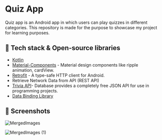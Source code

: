 # Quiz App

Quiz app is an Android app in which users can play quizzes in different categories. This repository is made for the purpose to showcase my project for learning purposes.

## :rocket: Tech stack & Open-source libraries

- [Kotlin](https://kotlinlang.org/) 
- [Material-Components](https://github.com/material-components/material-components-android) - Material design components like ripple animation, cardView.
- [Retrofit](https://github.com/square/retrofit) - A type-safe HTTP client for Android.
- Retrieve Network Data from API (REST API)
- [Trivia API](https://opentdb.com/api_config.php)-  Database provides a completely free JSON API for use in programming projects. 
- [Data Binding Library](https://developer.android.com/codelabs/android-databinding#0)

## :camera_flash: Screenshots

![MergedImages](https://user-images.githubusercontent.com/34461597/150927231-d965139d-a30a-47ed-a617-510387071512.jpg)

![MergedImages (1)](https://user-images.githubusercontent.com/34461597/150927319-3474c002-a00b-40f0-b486-b5157f7fad4f.jpg)

